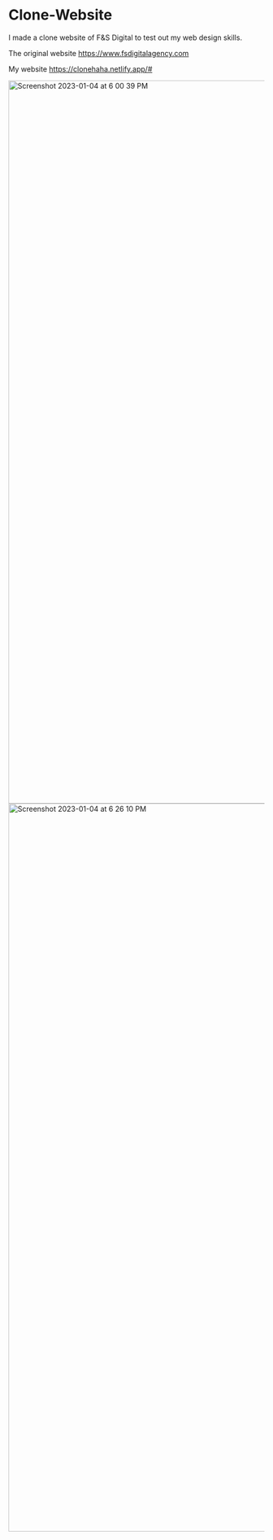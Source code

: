 # Clone-Website



I made a clone website of F&S Digital to test out my web design skills. 


The original website https://www.fsdigitalagency.com

My website https://clonehaha.netlify.app/#

<img width="1422" alt="Screenshot 2023-01-04 at 6 00 39 PM" src="https://user-images.githubusercontent.com/110629821/210666673-27422d17-43d0-4093-b273-fd701269f3bc.png">


<img width="1432" alt="Screenshot 2023-01-04 at 6 26 10 PM" src="https://user-images.githubusercontent.com/110629821/210669055-96367e77-817c-4b53-b3f8-07a2e943ad00.png">
